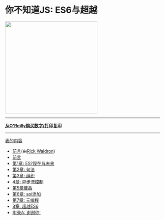 
# 你不知道JS: ES6与超越

<img src="cover.jpg" width="300">

* * *

**[从O'Reilly购买数字/打印复印](http://shop.oreilly.com/product/0636920033769.do)**

* * *

[表的内容](toc.md)

-   [前言](foreword.md)(由[Rick Waldron](http://bocoup.com/weblog/author/rick-waldron/))
-   [前言](../preface.md)
-   [第1章: ES?现在与未来](ch1.md)
-   [第2章: 句法](ch2.md)
-   [第3章: 组织](ch3.md)
-   [4章: 异步流控制](ch4.md)
-   [第5章藏品](ch5.md)
-   [第6章: api添加](ch6.md)
-   [第7章: 元编程](ch7.md)
-   [8章: 超越ES6](ch8.md)
-   [附录A: 谢谢你!](apA.md)
